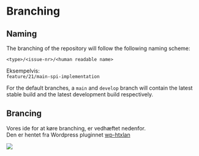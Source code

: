 # Branching

## Naming

The branching of the repository will follow the following naming scheme:

`<type>/<issue-nr>/<human readable name>`

Eksempelvis:  
`feature/21/main-spi-implementation`

For the default branches, a `main` and `develop` branch will contain the latest stable build and the latest development build respectively.


## Brancing

Vores ide for at køre branching, er vedhæftet nedenfor.  
Den er hentet fra Wordpress pluginnet [wp-htxlan](https://github.com/HTX-LAN/wp-htxlan)

![](https://camo.githubusercontent.com/013c364e018789203d31f87e5b5579c5a9e5653d94e240fc1cd6ade32dcf9f02/68747470733a2f2f6d656469612e646973636f72646170702e6e65742f6174746163686d656e74732f3632363439363238323738393238313831322f3734383935383635343638313537393633312f4769742d576f726b666c6f772e706e67)